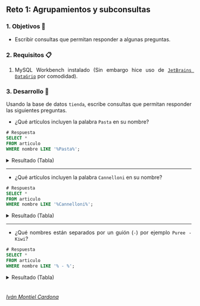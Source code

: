 ## Reto 1: Agrupamientos y subconsultas

<div style="text-align: justify;">

### 1. Objetivos :dart:

- Escribir consultas que permitan responder a algunas preguntas.

### 2. Requisitos :clipboard:

1. MySQL Workbench instalado (Sin embargo hice uso de [`JetBrains DataGrip`](https://www.jetbrains.com/datagrip/) por comodidad).

### 3. Desarrollo :rocket:

Usando la base de datos `tienda`, escribe consultas que permitan responder las siguientes preguntas.

- ¿Qué artículos incluyen la palabra `Pasta` en su nombre?


```sql
# Respuesta
SELECT *
FROM articulo
WHERE nombre LIKE '%Pasta%';                  
```
<details><summary>Resultado (Tabla)</summary>
<p>



</p>
</details>

---

- ¿Qué artículos incluyen la palabra `Cannelloni` en su nombre?


```sql
# Respuesta
SELECT *
FROM articulo
WHERE nombre LIKE '%Cannelloni%';                 
```
<details><summary>Resultado (Tabla)</summary>
<p>



</p>
</details>

---

- ¿Qué nombres están separados por un guión (`-`) por ejemplo `Puree - Kiwi`?


```sql
# Respuesta
SELECT *
FROM articulo
WHERE nombre LIKE '% - %';               
```
<details><summary>Resultado (Tabla)</summary>
<p>



</p>
</details>

<br/>


###### [Iván Montiel Cardona](https://github.com/begeistert)
